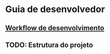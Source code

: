# Guia de desenvolvedor

## [Workflow de desenvolvimento](./workflow.drawio.pdf)

## TODO: Estrutura do projeto
